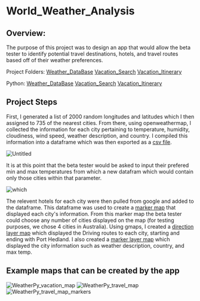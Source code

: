 # World_Weather_Analysis

## Overview: 
The purpose of this project was to design an app that would allow the beta tester to identify potential travel destinations, hotels, and travel routes based off of their weather preferences. 

Project Folders: [Weather_DataBase](https://github.com/Lan-kdl/World_Weather_Analysis/tree/main/Challenge/Weather_Database) 
[Vacation_Search](https://github.com/Lan-kdl/World_Weather_Analysis/tree/main/Challenge/Vacation_Search) 
[Vacation_Itinerary](https://github.com/Lan-kdl/World_Weather_Analysis/tree/main/Challenge/Vacation_Itinerary)

Python: [Weather_DataBase](https://github.com/Lan-kdl/World_Weather_Analysis/blob/main/Challenge/Weather_Database/Weather_Database.ipynb) 
[Vacation_Search](https://github.com/Lan-kdl/World_Weather_Analysis/blob/main/Challenge/Vacation_Search/Vacation_Search.ipynb) 
[Vacation_Itinerary](https://github.com/Lan-kdl/World_Weather_Analysis/blob/main/Challenge/Vacation_Itinerary/Vacation_Itinerary.ipynb)

## Project Steps 
First, I generated a list of 2000 random longitudes and latitudes which I then assigned to 735 of the nearest cities. From there, using openweathermap, I collected the information for each city pertaining to temperature, humidity, cloudiness, wind speed, weather description, and country. I compiled this information into a dataframe which was then exported as a [csv file](https://github.com/Lan-kdl/World_Weather_Analysis/blob/main/Challenge/Weather_Database/Weather_Database/WeatherPy_Database.csv). 

![Untitled](https://user-images.githubusercontent.com/95589611/154873664-4efe97b2-4ad8-499d-af91-08bbd1e86631.png)

It is at this point that the beta tester would be asked to input their prefered min and max temperatures from which a new datafram which would contain only those cities within that parameter. 

![which](https://user-images.githubusercontent.com/95589611/154873760-aa14c322-8cdc-4f93-b439-bc22ffa0b06a.png)

The relevent hotels for each city were then pulled from google and added to the dataframe. This dataframe was used to create a [marker map](https://github.com/Lan-kdl/World_Weather_Analysis/blob/main/Challenge/Vacation_Search/Vacation_Search/WeatherPy_vacation_map.png) that displayed each city's information. From this marker map the beta tester could choose any number of cities displayed on the map (for testing purposes, we chose 4 cities in Australia). Using gmaps, I created a [direction layer map](https://github.com/Lan-kdl/World_Weather_Analysis/blob/main/Challenge/Vacation_Itinerary/WeatherPy_travel_map.png) which displayed the Driving routes to each city, starting and ending with Port Hedland. I also created a [marker layer map](https://github.com/Lan-kdl/World_Weather_Analysis/blob/main/Challenge/Vacation_Itinerary/WeatherPy_travel_map_markers.png) which displayed the city information such as weather description, country, and max temp. 

## Example maps that can be created by the app
![WeatherPy_vacation_map](https://user-images.githubusercontent.com/95589611/154872731-a97d1c0d-da30-4b51-8b9e-7375c4820bbb.png)
![WeatherPy_travel_map](https://user-images.githubusercontent.com/95589611/154872750-b673f54c-e9e1-4e81-a644-a09572249361.png)
![WeatherPy_travel_map_markers](https://user-images.githubusercontent.com/95589611/154872756-7144da3c-76b9-410d-be3e-30f326ed8468.png)
